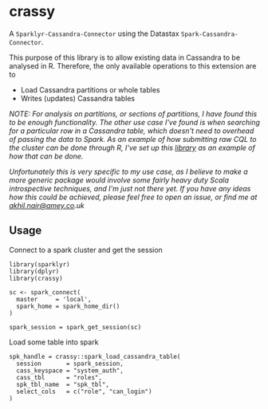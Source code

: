 # crassy
A `Sparklyr-Cassandra-Connector` using the Datastax `Spark-Cassandra-Connector`.

This purpose of this library is to allow existing data in Cassandra to be analysed in R. Therefore, the only available operations to this extension are to  
 
 - Load Cassandra partitions or whole tables
 - Writes (updates) Cassandra tables
 
_NOTE: For analysis on partitions, or sections of partitions, I have found this to be enough functionality.  The other use case I've found is when searching for a particular row in a Cassandra table, which doesn't need to overhead of passing the data to Spark. As an example of how submitting raw CQL to the cluster can be done through R, I've set up this [library](!https://github.com/AkhilNairAmey/CQLConnect) as an example of how that can be done._

_Unfortunately this is very specific to my use case, as I believe to make a more generic package would involve some fairly heavy duty Scala introspective techniques, and I'm just not there yet.  If you have any ideas how this could be achieved, please feel free to open an issue, or find me at akhil.nair@amey.co.uk_

## Usage

Connect to a spark cluster and get the session

```
library(sparklyr)
library(dplyr)
library(crassy)

sc <- spark_connect(
  master     = 'local', 
  spark_home = spark_home_dir()
)

spark_session = spark_get_session(sc)
```

Load some table into spark

```
spk_handle = crassy::spark_load_cassandra_table(
  session       = spark_session,
  cass_keyspace = "system_auth", 
  cass_tbl      = "roles", 
  spk_tbl_name  = "spk_tbl",
  select_cols   = c("role", "can_login")
)
```
